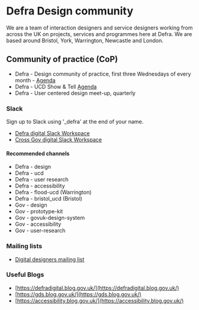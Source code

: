 
<!-- Nav 
* [Interaction design and service design](/README.md)
* [What interaction designers and service designers do](/design.md)
* Defra Design community
* [Tools and resources](/tools-and-resources.md)
* [Defra design standards](https://github.com/DEFRA/design-standards)
* [Specialist Publisher](/specialist-publisher.md)
* [Accessibility acceptance criteria](/accessibility-acceptance-criteria.md)
* [Design crits](/design-crits.md)
* [Case studies](/case-studies.md)-->

# Defra Design community

We are a team of interaction designers and service designers working from across the UK on projects, services and programmes here at Defra. We are based around Bristol, York, Warrington, Newcastle and London.

## Community of practice (CoP)

* Defra - Design community of practice, first three Wednesdays of every month - [Agenda](https://trello.com/b/sdPUAgzZ/defra-design-team-meetings)
* Defra - UCD Show & Tell [Agenda](https://defra.sharepoint.com/:x:/r/teams/Team1340/UCDLeadershipTemp/UCD%20Monthly%20Show%20and%20Tell%20Line%20up.xlsx?d=wfeb651a1cd7645cfbfc900008ff12c68&csf=1&web=1&e=sZk6GO)
* Defra - User centered design meet-up, quarterly

### Slack

Sign up to Slack using '_defra' at the end of your name.

* [Defra digital Slack Workspace](https://defra-digital.slack.com/?redir=%2Fmessages%2Fdesign%2F)
* [Cross Gov digital Slack Workspace](https://ukgovernmentdigital.slack.com)

#### Recommended channels

* Defra - design
* Defra - ucd
* Defra - user research
* Defra - accessibility
* Defra - flood-ucd (Warrington)
* Defra - bristol_ucd (Bristol)
* Gov - design
* Gov - prototype-kit
* Gov - govuk-design-system
* Gov - accessibility
* Gov - user-research

### Mailing lists

* [Digital designers mailing list](https://groups.google.com/a/digital.cabinet-office.gov.uk/forum/?hl=en-GB#!forum/digital-service-designers)

### Useful Blogs

* [https://defradigital.blog.gov.uk/](https://defradigital.blog.gov.uk/)
* [https://gds.blog.gov.uk/](https://gds.blog.gov.uk/)
* [https://accessibility.blog.gov.uk/](https://accessibility.blog.gov.uk/)
